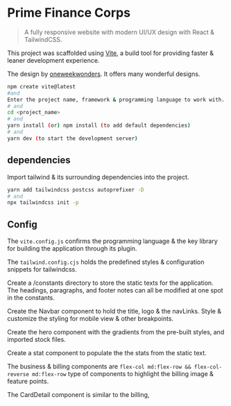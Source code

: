 # Prime Finance Corps

> A fully responsive website with modern UI/UX design with React & TailwindCSS.

This project was scaffolded using [Vite](https://vitejs.dev/guide/#scaffolding-your-first-vite-project), a build tool for providing faster & leaner development experience.

The design by [oneweekwonders](https://www.oneweekwonders.com/). It offers many wonderful designs.

```bash
npm create vite@latest
#and
Enter the project name, framework & programming language to work with.
# and
cd <project_name>
# and
yarn install (or) npm install (to add default dependencies)
# and
yarn dev (to start the development server)
```

## dependencies

Import tailwind & its surrounding dependencies into the project.

```bash
yarn add tailwindcss postcss autoprefixer -D
# and
npx tailwindcss init -p
```

## Config

The `vite.config.js` confirms the programming language & the key library for building the application through its plugin.

The `tailwind.config.cjs` holds the predefined styles & configuration snippets for tailwindcss.

Create a /constants directory to store the static texts for the application. The headings, paragraphs, and footer notes can all be modified at one spot in the constants.

Create the Navbar component to hold the title, logo & the navLinks. Style & customize the styling for mobile view & other breakpoints.

Create the hero component with the gradients from the pre-built styles, and imported stock files.

Create a stat component to populate the the stats from the static text.

The business & billing components are `flex-col md:flex-row && flex-col-reverse md:flex-row` type of components to highlight the billing image & feature points.

The CardDetail component is similar to the billing,
